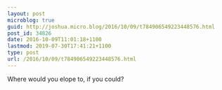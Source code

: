 ```yaml
---
layout: post
microblog: true
guid: http://joshua.micro.blog/2016/10/09/t784906549223448576.html
post_id: 34826
date: 2016-10-09T11:01:18+1100
lastmod: 2019-07-30T17:41:21+1100
type: post
url: /2016/10/09/t784906549223448576.html
---
```

Where would you elope to, if you could?
